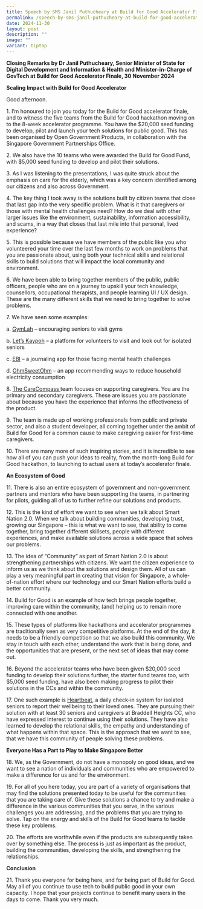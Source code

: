 ```yaml
---
title: Speech by SMS Janil Puthucheary at Build for Good Accelerator Finale
permalink: /speech-by-sms-janil-puthucheary-at-build-for-good-accelerator-finale/
date: 2024-11-30
layout: post
description: ""
image: ""
variant: tiptap
---
```

<p><strong>Closing Remarks by Dr Janil Puthucheary, Senior Minister of State for Digital Development and Information &amp; Health and Minister-in-Charge of GovTech at Build for Good Accelerator Finale, 30 November 2024</strong>
</p>
<p><strong>Scaling Impact with Build for Good Accelerator</strong>
</p>
<p>Good afternoon.</p>
<p>1. I’m honoured to join you today for the Build for Good accelerator finale,
and to witness the five teams from the Build for Good hackathon moving
on to the 8-week accelerator programme. You have the $20,000 seed funding
to develop, pilot and launch your tech solutions for public good. This
has been organised by Open Government Products, in collaboration with the
Singapore Government Partnerships Office.</p>
<p>2. We also have the 10 teams who were awarded the Build for Good Fund,
with $5,000 seed funding to develop and pilot their solutions.</p>
<p>3. As I was listening to the presentations, I was quite struck about the
emphasis on care for the elderly, which was a key concern identified among
our citizens and also across Government.</p>
<p>4. The key thing I took away is the solutions built by citizen teams that
close that last gap into the very specific problem. What is it that caregivers
or those with mental health challenges need? How do we deal with other
larger issues like the environment, sustainability, information accessibility,
and scams, in a way that closes that last mile into that personal, lived
experience?</p>
<p>5. This is possible because we have members of the public like you who
volunteered your time over the last few months to work on problems that
you are passionate about, using both your technical skills and relational
skills to build solutions that will impact the local community and environment.</p>
<p>6. We have been able to bring together members of the public, public officers,
people who are on a journey to upskill your tech knowledge, counsellors,
occupational therapists, and people learning UI / UX design. These are
the many different skills that we need to bring together to solve problems.</p>
<p>7. We have seen some examples:</p>
<p>a. <u>GymLah</u> – encouraging seniors to visit gyms</p>
<p>b. <u>Let’s Kaypoh</u> – a platform for volunteers to visit and look out
for isolated seniors</p>
<p>c. <u>EBI</u> – a journaling app for those facing mental health challenges</p>
<p>d. <u>OhmSweetOhm</u> – an app recommending ways to reduce household electricity
consumption</p>
<p>8. <u>The CareCompass </u>team focuses on supporting caregivers. You are
the primary and secondary caregivers. These are issues you are passionate
about because you have the experience that informs the effectiveness of
the product.</p>
<p>9. The team is made up of working professionals from public and private
sector, and also a student developer, all coming together under the ambit
of Build for Good for a common cause to make caregiving easier for first-time
caregivers.</p>
<p>10. There are many more of such inspiring stories, and it is incredible
to see how all of you can push your ideas to reality, from the month-long
Build for Good hackathon, to launching to actual users at today’s accelerator
finale.</p>
<p><strong>An Ecosystem of Good</strong>
</p>
<p>11. There is also an entire ecosystem of government and non-government
partners and mentors who have been supporting the teams, in partnering
for pilots, guiding all of us to further refine our solutions and products.</p>
<p>12. This is the kind of effort we want to see when we talk about Smart
Nation 2.0. When we talk about building communities, developing trust,
growing our Singapore – this is what we want to see, that ability to come
together, bring together different skillsets, people with different experiences,
and make available solutions across a wide space that solves our problems.</p>
<p>13. The idea of “Community” as part of Smart Nation 2.0 is about strengthening
partnerships with citizens. We want the citizen experience to inform us
as we think about the solutions and design them. All of us can play a very
meaningful part in creating that vision for Singapore, a whole-of-nation
effort where our technology and our Smart Nation efforts build a better
community.</p>
<p>14. Build for Good is an example of how tech brings people together, improving
care within the community, (and) helping us to remain more connected with
one another.</p>
<p>15. These types of platforms like hackathons and accelerator programmes
are traditionally seen as very competitive platforms. At the end of the
day, it needs to be a friendly competition so that we also build this community.
We stay in touch with each other, understand the work that is being done,
and the opportunities that are present, or the next set of ideas that may
come out.</p>
<p>16. Beyond the accelerator teams who have been given $20,000 seed funding
to develop their solutions further, the starter fund teams too, with $5,000
seed funding, have also been making progress to pilot their solutions in
the CCs and within the community.</p>
<p>17. One such example is <u>Heartbeat</u>, a daily check-in system for isolated
seniors to report their wellbeing to their loved ones. They are pursuing
their solution with at least 30 seniors and caregivers at Braddell Heights
CC, who have expressed interest to continue using their solutions. They
have also learned to develop the relational skills, the empathy and understanding
of what happens within that space. This is the approach that we want to
see, that we have this community of people solving these problems.</p>
<p><strong>Everyone Has a Part to Play to Make Singapore Better</strong>
</p>
<p>18. We, as the Government, do not have a monopoly on good ideas, and we
want to see a nation of individuals and communities who are empowered to
make a difference for us and for the environment.</p>
<p>19. For all of you here today, you are part of a variety of organisations
that may find the solutions presented today to be useful for the communities
that you are taking care of. Give these solutions a chance to try and make
a difference in the various communities that you serve, in the various
challenges you are addressing, and the problems that you are trying to
solve. Tap on the energy and skills of the Build for Good teams to tackle
these key problems.</p>
<p>20. The efforts are worthwhile even if the products are subsequently taken
over by something else. The process is just as important as the product,
building the communities, developing the skills, and strengthening the
relationships.</p>
<p><strong>Conclusion</strong>
</p>
<p>21. Thank you everyone for being here, and for being part of Build for
Good. May all of you continue to use tech to build public good in your
own capacity. I hope that your projects continue to benefit many users
in the days to come. Thank you very much.</p>